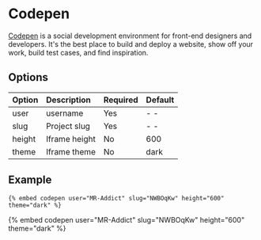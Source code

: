 # Codepen

[Codepen](https://codepen.io) is a social development environment for front-end designers and developers. It's the best place to build and deploy a website, show off your work, build test cases, and find inspiration.

## Options

| Option | Description   | Required | Default |
| :----- | :------------ | :------- | :------ |
| user   | username      | Yes      | - -     |
| slug   | Project slug  | Yes      | - -     |
| height | Iframe height | No       | 600     |
| theme  | Iframe theme  | No       | dark    |

## Example

<!-- embed ignore begin -->

```text
{% embed codepen user="MR-Addict" slug="NWBOqKw" height="600" theme="dark" %}
```

<!-- embed ignore end -->

{% embed codepen user="MR-Addict" slug="NWBOqKw" height="600" theme="dark" %}
